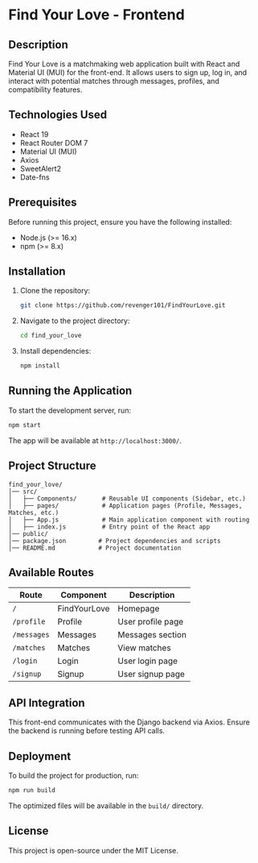 # Find Your Love - Frontend

## Description
Find Your Love is a matchmaking web application built with React and Material UI (MUI) for the front-end. It allows users to sign up, log in, and interact with potential matches through messages, profiles, and compatibility features.

## Technologies Used
- React 19
- React Router DOM 7
- Material UI (MUI)
- Axios
- SweetAlert2
- Date-fns

## Prerequisites
Before running this project, ensure you have the following installed:
- Node.js (>= 16.x)
- npm (>= 8.x)

## Installation

1. Clone the repository:
   ```sh
   git clone https://github.com/revenger101/FindYourLove.git
   ```
2. Navigate to the project directory:
   ```sh
   cd find_your_love
   ```
3. Install dependencies:
   ```sh
   npm install
   ```

## Running the Application
To start the development server, run:
```sh
npm start
```
The app will be available at `http://localhost:3000/`.

## Project Structure
```
find_your_love/
│── src/
│   ├── Components/       # Reusable UI components (Sidebar, etc.)
│   ├── pages/            # Application pages (Profile, Messages, Matches, etc.)
│   ├── App.js            # Main application component with routing
│   ├── index.js          # Entry point of the React app
│── public/
│── package.json         # Project dependencies and scripts
│── README.md            # Project documentation
```

## Available Routes
| Route          | Component        | Description          |
|---------------|-----------------|----------------------|
| `/`           | FindYourLove     | Homepage            |
| `/profile`    | Profile          | User profile page   |
| `/messages`   | Messages         | Messages section    |
| `/matches`    | Matches          | View matches        |
| `/login`      | Login            | User login page     |
| `/signup`     | Signup           | User signup page    |

## API Integration
This front-end communicates with the Django backend via Axios. Ensure the backend is running before testing API calls.

## Deployment
To build the project for production, run:
```sh
npm run build
```
The optimized files will be available in the `build/` directory.

## License
This project is open-source under the MIT License.


